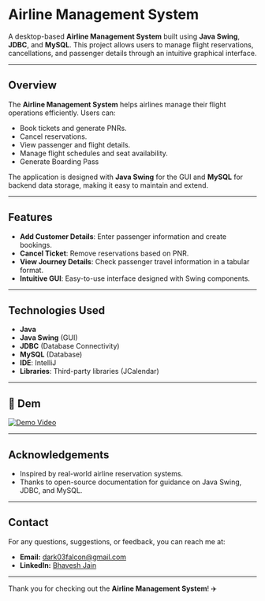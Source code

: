 # Airline Management System

A desktop-based **Airline Management System** built using **Java Swing**, **JDBC**, and **MySQL**. This project allows users to manage flight reservations, cancellations, and passenger details through an intuitive graphical interface.

---

## Overview

The **Airline Management System** helps airlines manage their flight operations efficiently. Users can:

- Book tickets and generate PNRs.
- Cancel reservations.
- View passenger and flight details.
- Manage flight schedules and seat availability.
- Generate Boarding Pass

The application is designed with **Java Swing** for the GUI and **MySQL** for backend data storage, making it easy to maintain and extend.

---

## Features

- **Add Customer Details**: Enter passenger information and create bookings.
- **Cancel Ticket**: Remove reservations based on PNR.
- **View Journey Details**: Check passenger travel information in a tabular format.
- **Intuitive GUI**: Easy-to-use interface designed with Swing components.

---

## Technologies Used

- **Java**
- **Java Swing** (GUI)
- **JDBC** (Database Connectivity)
- **MySQL** (Database)
- **IDE**: IntelliJ
- **Libraries**: Third-party libraries (JCalendar)

---

## 🎥 Dem
[![Demo Video](https://img.youtube.com/vi/6IlJTeLWWe0/0.jpg)](https://youtu.be/6IlJTeLWWe0)

---

##  Acknowledgements

- Inspired by real-world airline reservation systems.
- Thanks to open-source documentation for guidance on Java Swing, JDBC, and MySQL.
---

##  Contact

For any questions, suggestions, or feedback, you can reach me at:

- **Email:** dark03falcon@gmail.com
- **LinkedIn:** [Bhavesh Jain](https://www.linkedin.com/in/bhavesh-jain28/)

---

Thank you for checking out the **Airline Management System**! ✈️

